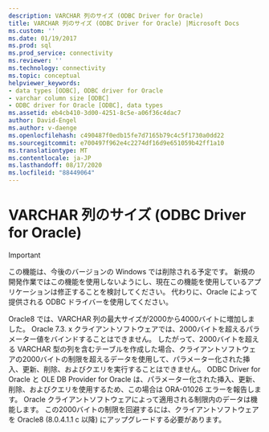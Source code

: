 ```yaml
---
description: VARCHAR 列のサイズ (ODBC Driver for Oracle)
title: VARCHAR 列のサイズ (ODBC Driver for Oracle) |Microsoft Docs
ms.custom: ''
ms.date: 01/19/2017
ms.prod: sql
ms.prod_service: connectivity
ms.reviewer: ''
ms.technology: connectivity
ms.topic: conceptual
helpviewer_keywords:
- data types [ODBC], ODBC driver for Oracle
- varchar column size [ODBC]
- ODBC driver for Oracle [ODBC], data types
ms.assetid: eb4cb410-3d00-4251-8c5e-a06f36c4dac7
author: David-Engel
ms.author: v-daenge
ms.openlocfilehash: c490487f0edb15fe7d7165b79c4c5f1730a0dd22
ms.sourcegitcommit: e700497f962e4c2274df16d9e651059b42ff1a10
ms.translationtype: MT
ms.contentlocale: ja-JP
ms.lasthandoff: 08/17/2020
ms.locfileid: "88449064"
---
```

# <a name="varchar-column-size-odbc-driver-for-oracle"></a>VARCHAR 列のサイズ (ODBC Driver for Oracle)
> [!IMPORTANT]  
>  この機能は、今後のバージョンの Windows では削除される予定です。 新規の開発作業ではこの機能を使用しないようにし、現在この機能を使用しているアプリケーションは修正することを検討してください。 代わりに、Oracle によって提供される ODBC ドライバーを使用してください。  
  
 Oracle8 では、VARCHAR 列の最大サイズが2000から4000バイトに増加しました。 Oracle 7.3. x クライアントソフトウェアでは、2000バイトを超えるパラメーター値をバインドすることはできません。 したがって、2000バイトを超える VARCHAR 型の列を含むテーブルを作成した場合、クライアントソフトウェアの2000バイトの制限を超えるデータを使用して、パラメーター化された挿入、更新、削除、およびクエリを実行することはできません。 ODBC Driver for Oracle と OLE DB Provider for Oracle は、パラメーター化された挿入、更新、削除、およびクエリを使用するため、この場合は ORA-01026 エラーを報告します。 Oracle クライアントソフトウェアによって適用される制限内のデータは機能します。 この2000バイトの制限を回避するには、クライアントソフトウェアを Oracle8 (8.0.4.1.1 c 以降) にアップグレードする必要があります。
